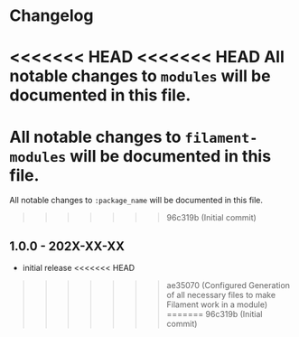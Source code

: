 # Changelog

<<<<<<< HEAD
<<<<<<< HEAD
All notable changes to `modules` will be documented in this file.
=======
All notable changes to `filament-modules` will be documented in this file.
=======
All notable changes to `:package_name` will be documented in this file.
>>>>>>> 96c319b (Initial commit)

## 1.0.0 - 202X-XX-XX

- initial release
<<<<<<< HEAD
>>>>>>> ae35070 (Configured Generation of all necessary files to make Filament work in a module)
=======
>>>>>>> 96c319b (Initial commit)
